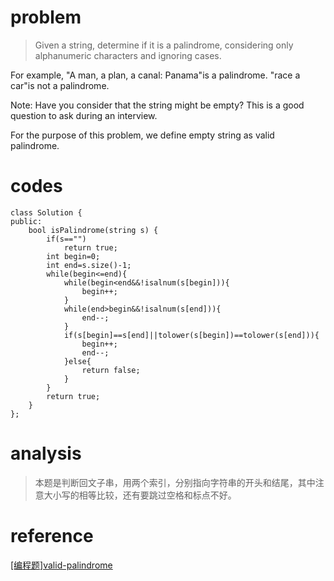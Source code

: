 # problem
>Given a string, determine if it is a palindrome, considering only alphanumeric characters and ignoring cases.

For example,
"A man, a plan, a canal: Panama"is a palindrome.
"race a car"is not a palindrome.

Note: 
Have you consider that the string might be empty? This is a good question to ask during an interview.

For the purpose of this problem, we define empty string as valid palindrome.

# codes
```
class Solution {
public:
    bool isPalindrome(string s) {
        if(s=="")
            return true;
        int begin=0;
        int end=s.size()-1;
        while(begin<=end){
            while(begin<end&&!isalnum(s[begin])){
                begin++;
            }
            while(end>begin&&!isalnum(s[end])){
                end--;
            }
            if(s[begin]==s[end]||tolower(s[begin])==tolower(s[end])){
                begin++;
                end--;
            }else{
                return false;
            }
        }
        return true;
    }
};

```

# analysis
>本题是判断回文子串，用两个索引，分别指向字符串的开头和结尾，其中注意大小写的相等比较，还有要跳过空格和标点不好。

# reference
[[编程题]valid-palindrome][1]


[1]: https://www.nowcoder.com/questionTerminal/b4dc0f1ee20448fca1f387fb1546f43f
